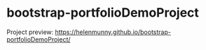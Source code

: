 # bootstrap-portfolioDemoProject

Project preview: https://helenmunny.github.io/bootstrap-portfolioDemoProject/
